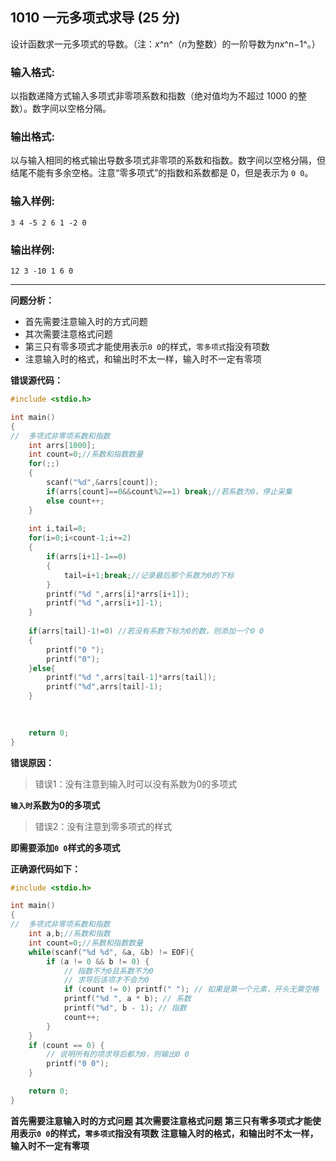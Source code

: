 ## 1010 一元多项式求导 (25 分)

设计函数求一元多项式的导数。（注：*x*^n^（*n*为整数）的一阶导数为*nx*^n−1^。）

### 输入格式:

以指数递降方式输入多项式非零项系数和指数（绝对值均为不超过 1000 的整数）。数字间以空格分隔。

### 输出格式:

以与输入相同的格式输出导数多项式非零项的系数和指数。数字间以空格分隔，但结尾不能有多余空格。注意“零多项式”的指数和系数都是 0，但是表示为 `0 0`。

### 输入样例:

```in
3 4 -5 2 6 1 -2 0
```

### 输出样例:

```out
12 3 -10 1 6 0
```
---
**问题分析：**
- 首先需要注意输入时的方式问题
- 其次需要注意格式问题
- 第三只有零多项式才能使用表示`0 0`的样式，`零多项式`指没有项数
- 注意输入时的格式，和输出时不太一样，输入时不一定有零项

**错误源代码：**
```c
#include <stdio.h>

int main()
{
//	多项式非零项系数和指数
	int arrs[1000];
	int count=0;//系数和指数数量 
	for(;;)
	{
		scanf("%d",&arrs[count]);
		if(arrs[count]==0&&count%2==1) break;//若系数为0，停止采集 
		else count++;
	} 
	
	int i,tail=0;
	for(i=0;i<count-1;i+=2)
	{
		if(arrs[i+1]-1==0) 
		{
			tail=i+1;break;//记录最后那个系数为0的下标 
		}
		printf("%d ",arrs[i]*arrs[i+1]);
		printf("%d ",arrs[i+1]-1);
	}
	
	if(arrs[tail]-1!=0) //若没有系数下标为0的数，则添加一个0 0 
	{
		printf("0 ");
		printf("0");
	}else{
		printf("%d ",arrs[tail-1]*arrs[tail]);
		printf("%d",arrs[tail]-1);
	} 

	
	
	return 0;
}
```
**错误原因：**

> 错误1：没有注意到输入时可以没有系数为0的多项式

**`输入时`系数为0的多项式**

> 错误2：没有注意到零多项式的样式

**即需要添加`0 0`样式的多项式**

**正确源代码如下：**
```c
#include <stdio.h>

int main()
{
//	多项式非零项系数和指数
	int a,b;//系数和指数 
	int count=0;//系数和指数数量 
 	while(scanf("%d %d", &a, &b) != EOF){
        if (a != 0 && b != 0) {
            // 指数不为0且系数不为0
            // 求导后该项才不会为0
            if (count != 0) printf(" "); // 如果是第一个元素，开头无需空格
            printf("%d ", a * b); // 系数
            printf("%d", b - 1); // 指数
            count++;
        }
    }
    if (count == 0) {
        // 说明所有的项求导后都为0，则输出0 0
        printf("0 0");
    }

	return 0;
}
```
**首先需要注意输入时的方式问题
其次需要注意格式问题
第三只有零多项式才能使用表示`0 0`的样式，`零多项式`指没有项数
注意输入时的格式，和输出时不太一样，输入时不一定有零项**